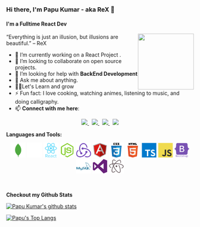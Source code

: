 

### Hi there, I'm Papu Kumar - aka ReX 👋  
#### I'm a Fulltime React Dev
<img align ="right" src = "https://i.imgur.com/w4pKOQi.jpg" width="150" height="150"> 
“Everything is just an illusion, but illusions are beautiful.” – ReX 
<br />

 - 🔭 I’m currently working on a React Project .
 - 👯 I’m looking to collaborate on open source projects.
 - 🤔 I’m looking for help with **BackEnd Development**
 - 💬 Ask me about anything.
 - 👨‍💻Let's Learn and grow<br />
 - ⚡ Fun fact: I love cooking, watching animes, listening to music, and doing calligraphy.<br/>
 - 📫 **Connect with me here**:<br />
 <p align="center">
  <a href="https://p-folio.netlify.app" target="_blank" rel="noreferrer noopener">
    <img src="https://img.shields.io/badge/Portfolio-30302f?style=flat&logo=Internet Explorer">
  </a>&nbsp;
  <a href="https://www.linkedin.com/in/papuruth/" target="_blank" rel="noreferrer noopener">
    <img src="https://img.shields.io/badge/Linkedin-30302f?style=flat&logo=linkedin">
  </a> &nbsp; 
 <a href="mailto:papu.kumar@birdeye.com" target="_blank" rel="noreferrer noopener">
    <img src="https://img.shields.io/badge/Gmail-30302f?style=flat&logo=gmail">
  </a>&nbsp;
  <a href="https://instagram.com/papuruth" target="_blank" rel="noreferrer noopener">
    <img src="https://img.shields.io/badge/Instagram-30302f?style=flat&logo=instagram">
  </a>
</p>

**Languages and Tools:**
<p align="center">
 <img src=https://raw.githubusercontent.com/devicons/devicon/master/icons/mongodb/mongodb-plain.svg alt=mongodb width="40" height="40" title="MongoDB"/>
 <img src=https://github.com/papuruth/papuruth/blob/master/expres.svg alt=express width="40" height="40" title="Express" />
 <img src=https://raw.githubusercontent.com/devicons/devicon/master/icons/react/react-original-wordmark.svg alt=react width="40" height="40" title="ReactJS"/>
 <img src=https://raw.githubusercontent.com/devicons/devicon/master/icons/nodejs/nodejs-original.svg alt=nodejs width="40" height="40" title="NodeJS"/>
 <img src=https://raw.githubusercontent.com/devicons/devicon/master/icons/redux/redux-original.svg alt=redux width="40" height="40" title="Redux"/>
 <img src=https://raw.githubusercontent.com/devicons/devicon/master/icons/angularjs/angularjs-original.svg alt=angular width="40" height="40" title="Angular"/>
 <img src=https://raw.githubusercontent.com/devicons/devicon/master/icons/css3/css3-original-wordmark.svg alt=css3 width="40" height="40" title="CSS3"/>
 <img src=https://raw.githubusercontent.com/devicons/devicon/master/icons/html5/html5-original-wordmark.svg alt=html5 width="40" height="40" title="HTML5"/>
 <img src=https://raw.githubusercontent.com/devicons/devicon/master/icons/typescript/typescript-original.svg alt=typescript width="40" height="40" title="Typescript"/>
 <img src=https://raw.githubusercontent.com/devicons/devicon/master/icons/javascript/javascript-original.svg alt=javascript width="40" height="40" title="Javascript"/>
 <img src=https://raw.githubusercontent.com/devicons/devicon/master/icons/bootstrap/bootstrap-plain-wordmark.svg alt=Bootstrap width="40" height="40" title="Bootstrap"/>
 <img src=https://raw.githubusercontent.com/devicons/devicon/master/icons/mysql/mysql-plain-wordmark.svg alt=mysql width="40" height="40" title="MySQL"/> 
 <img src=https://raw.githubusercontent.com/devicons/devicon/master/icons/visualstudio/visualstudio-plain.svg alt=vs-code width="40" height="40" title="VS Code"/>
 <img src=https://raw.githubusercontent.com/devicons/devicon/master/icons/atom/atom-original.svg alt=atom width="40" height="40" title="Atom"/>
</p>
<br/>

**Checkout my Github Stats**

[![Papu Kumar's github stats](https://github-readme-stats.vercel.app/api?username=papukumar&count_private=true&show_icons=true&icon_color=74b510&theme=radical)](https://github.com/papuruth/github-readme-stats)

[![Papu's Top Langs](https://github-readme-stats.vercel.app/api/top-langs/?username=papukumar&theme=dark)](https://github.com/papukumar/github-readme-stats)

